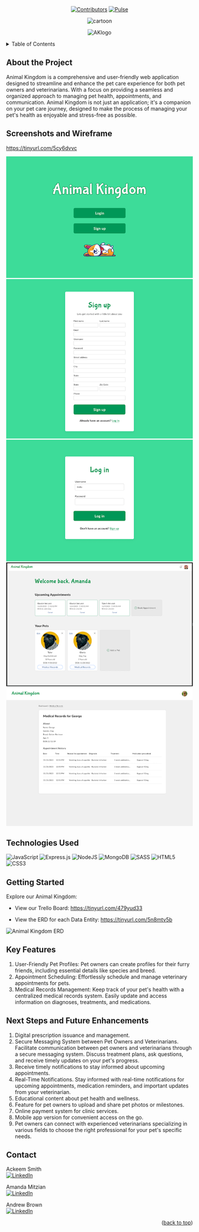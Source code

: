 <a name="readme-top"></a>

[contributors-shield]: https://img.shields.io/badge/contributors-_3-green?style=for-the-badge
[contributors-url]: https://github.com/smackeem/Animal_Kingdom_Project_2/graphs/contributors
[pulse-shield]: https://img.shields.io/badge/pulse-_%E2%9C%94-green?style=for-the-badge
[pulse-url]: https://github.com/smackeem/Animal_Kingdom_Project_2/pulse/monthly

<br />
<div align="center">
    
  [![Contributors][contributors-shield]][contributors-url]
  [![Pulse][pulse-shield]][pulse-url]

  ![cartoon](https://github.com/smackeem/Animal_Kingdom_Project_2/assets/51036021/90e4230a-b65f-46cd-b82a-804ebdbaaeb7)
  
  ![AKlogo](https://github.com/smackeem/Animal_Kingdom_Project_2/assets/51036021/fbd2ec1c-1c08-48cf-9484-733202fed939)

</div>

<!-- TABLE OF CONTENTS -->
<details>
    <summary>Table of Contents</summary>
    <ul>
        <li><a href="#about-the-project">About The Project</a></li>
        <li><a href="#screenshots-and-wireframe">Screenshots and Wireframe</a></li>
        <li><a href="#technologies-used">Technologies Used</a></li>
        <li><a href="#getting-started">Getting Started</a></li>
        <li><a href="#key-features">Key Features</a></li>
        <li><a href="#next-steps-and-future-enhancements">Next Steps and Future Enhancements</a></li>
        <li><a href="#contact">Contact</a></li>
    </ul>
</details>

## About the Project
Animal Kingdom is a comprehensive and user-friendly web application designed to streamline and enhance the pet care experience for both pet owners and veterinarians. With a focus on providing a seamless and organized approach to managing pet health, appointments, and communication. Animal Kingdom is not just an application; it's a companion on your pet care journey, designed to make the process of managing your pet's health as enjoyable and stress-free as possible.

## Screenshots and Wireframe
https://tinyurl.com/5cy6dvvc

![](./screenshots/landing-page.png)
![](./screenshots/signup.png)
![](./screenshots/login.png)
![](./screenshots/home.png)
![](./screenshots/medical-records.png)

## Technologies Used
![JavaScript](https://img.shields.io/badge/javascript-%23323330.svg?style=for-the-badge&logo=javascript&logoColor=%23F7DF1E)
![Express.js](https://img.shields.io/badge/express.js-%23404d59.svg?style=for-the-badge&logo=express&logoColor=%2361DAFB)
![NodeJS](https://img.shields.io/badge/node.js-6DA55F?style=for-the-badge&logo=node.js&logoColor=white)
![MongoDB](https://img.shields.io/badge/MongoDB-%234ea94b.svg?style=for-the-badge&logo=mongodb&logoColor=white)
![SASS](https://img.shields.io/badge/SASS-hotpink.svg?style=for-the-badge&logo=SASS&logoColor=white)
![HTML5](https://img.shields.io/badge/html5-%23E34F26.svg?style=for-the-badge&logo=html5&logoColor=white)
![CSS3](https://img.shields.io/badge/css3-%231572B6.svg?style=for-the-badge&logo=css3&logoColor=white)

## Getting Started
Explore our Animal Kingdom:

* View our Trello Board: https://tinyurl.com/479yud33

* View the ERD for each Data Entity: https://tinyurl.com/5n8mtv5b

![Animal Kingdom ERD](https://github.com/smackeem/Animal_Kingdom_Project_2/assets/43871798/2eac32cd-b6d5-4684-b1da-0970baa03164)


## Key Features
1. User-Friendly Pet Profiles:
   Pet owners can create profiles for their furry friends, including essential details like species and breed.
2. Appointment Scheduling:
   Effortlessly schedule and manage veterinary appointments for pets. 
3. Medical Records Management:
   Keep track of your pet's health with a centralized medical records system. Easily update and access information on diagnoses, treatments, and medications.
   
## Next Steps and Future Enhancements
1. Digital prescription issuance and management.
2. Secure Messaging System between Pet Owners and Veterinarians. Facilitate communication between pet owners and veterinarians through a secure messaging system. Discuss treatment plans, ask questions, and receive timely updates on your pet's progress.
3. Receive timely notifications to stay informed about upcoming appointments.
4.  Real-Time Notifications. Stay informed with real-time notifications for upcoming appointments, medication reminders, and important updates from your veterinarian.
5. Educational content about pet health and wellness.
6. Feature for pet owners to upload and share pet photos or milestones.
7. Online payment system for clinic services.
8. Mobile app version for convenient access on the go.
9. Pet owners can connect with experienced veterinarians specializing in various fields to choose the right professional for your pet's specific needs.

## Contact
Ackeem Smith </br>
[![LinkedIn](https://img.shields.io/badge/linkedin-%230077B5.svg?style=for-the-badge&logo=linkedin&logoColor=white)](https://www.linkedin.com/in/smackeem/)

Amanda Mitzian </br>
[![LinkedIn](https://img.shields.io/badge/linkedin-%230077B5.svg?style=for-the-badge&logo=linkedin&logoColor=white)](https://www.linkedin.com/in/amanda-mitzian/)

Andrew Brown </br>
[![LinkedIn](https://img.shields.io/badge/linkedin-%230077B5.svg?style=for-the-badge&logo=linkedin&logoColor=white)]("")

<p align="right">(<a href="#readme-top">back to top</a>)</p>




